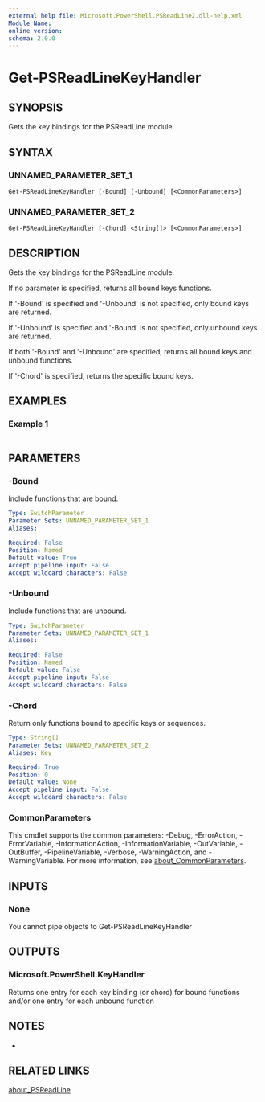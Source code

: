 ```yaml
---
external help file: Microsoft.PowerShell.PSReadLine2.dll-help.xml
Module Name:
online version:
schema: 2.0.0
---
```


# Get-PSReadLineKeyHandler

## SYNOPSIS
Gets the key bindings for the PSReadLine module.

## SYNTAX

### UNNAMED_PARAMETER_SET_1
```
Get-PSReadLineKeyHandler [-Bound] [-Unbound] [<CommonParameters>]
```

### UNNAMED_PARAMETER_SET_2
```
Get-PSReadLineKeyHandler [-Chord] <String[]> [<CommonParameters>]
```

## DESCRIPTION
Gets the key bindings for the PSReadLine module.

If no parameter is specified, returns all bound keys functions.

If '-Bound' is specified and '-Unbound' is not specified, only bound keys are returned.

If '-Unbound' is specified and '-Bound' is not specified, only unbound keys are returned.

If both '-Bound' and '-Unbound' are specified, returns all bound keys and unbound functions.

If '-Chord' is specified, returns the specific bound keys.

## EXAMPLES

### Example 1
```powershell

```



## PARAMETERS

### -Bound
Include functions that are bound.

```yaml
Type: SwitchParameter
Parameter Sets: UNNAMED_PARAMETER_SET_1
Aliases:

Required: False
Position: Named
Default value: True
Accept pipeline input: False
Accept wildcard characters: False
```

### -Unbound
Include functions that are unbound.

```yaml
Type: SwitchParameter
Parameter Sets: UNNAMED_PARAMETER_SET_1
Aliases:

Required: False
Position: Named
Default value: False
Accept pipeline input: False
Accept wildcard characters: False
```

### -Chord
Return only functions bound to specific keys or sequences.

```yaml
Type: String[]
Parameter Sets: UNNAMED_PARAMETER_SET_2
Aliases: Key

Required: True
Position: 0
Default value: None
Accept pipeline input: False
Accept wildcard characters: False
```

### CommonParameters
This cmdlet supports the common parameters: -Debug, -ErrorAction, -ErrorVariable, -InformationAction, -InformationVariable, -OutVariable, -OutBuffer, -PipelineVariable, -Verbose, -WarningAction, and -WarningVariable. For more information, see [about_CommonParameters](http://go.microsoft.com/fwlink/?LinkID=113216).

## INPUTS

### None
You cannot pipe objects to Get-PSReadLineKeyHandler

## OUTPUTS

### Microsoft.PowerShell.KeyHandler
Returns one entry for each key binding (or chord) for bound functions and/or one entry for each unbound function

## NOTES
*

## RELATED LINKS

[about_PSReadLine]()

